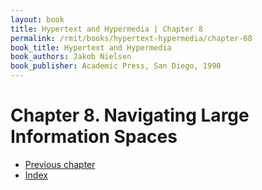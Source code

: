 ```yaml
---
layout: book
title: Hypertext and Hypermedia | Chapter 8
permalink: /rmit/books/hypertext-hypermedia/chapter-08
book_title: Hypertext and Hypermedia
book_authors: Jakob Nielsen
book_publisher: Academic Press, San Diego, 1990
---
```


# Chapter 8. Navigating Large Information Spaces



<nav class="nav-chapters">
	<ul>
		<li class="prev-chapter"><a href="../chapter-06/">Previous chapter</a></li>
		<li class="index"><a href="../index.html">Index</a></li>
	</ul>
</nav>